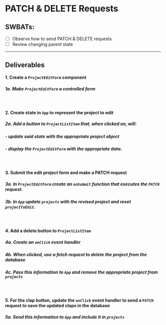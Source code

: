 # PATCH & DELETE Requests

## SWBATs:

- [ ] Observe how to send PATCH & DELETE requests
- [ ] Review changing parent state

***

## Deliverables

#### 1. Create a `ProjectEditForm` component
##### 1a. Make `ProjectEditForm` a controlled form
<br />

#### 2. Create state in `App` to represent the project to edit
##### 2a. Add a button to `ProjectListItem` that, when clicked on, will:
##### - update said state with the appropriate project object
##### - display the `ProjectEditForm` with the appropriate data.

<br />

#### 3. Submit the edit project form and make a PATCH request

##### 3a. In `ProjectEditForm` create an `onSubmit` function that executes the `PATCH` request.
##### 3b. In `App` update `projects` with the revised project and reset `projectToEdit`.

<br />

#### 4. Add a delete button to `ProjectListItem`
##### 4a. Create an `onClick` event handler
##### 4b. When clicked, use a fetch request to delete the project from the database
##### 4c. Pass this information to `App` and remove the appropriate project from `projects`

<br />

#### 5. For the clap button, update the `onClick` event handler to send a `PATCH` request to save the updated claps in the database
##### 5a. Send this information to `App` and include it in `projects`
